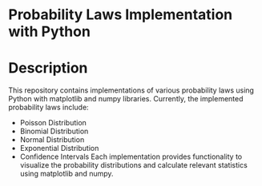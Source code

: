 # Probability Laws Implementation with Python
# Description
This repository contains implementations of various probability laws using Python with matplotlib and numpy libraries. Currently, the implemented probability laws include:

- Poisson Distribution
- Binomial Distribution
- Normal Distribution
- Exponential Distribution
- Confidence Intervals
Each implementation provides functionality to visualize the probability distributions and calculate relevant statistics using matplotlib and numpy.
